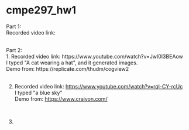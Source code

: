 # cmpe297_hw1

Part 1: <br />
Recorded video link: 

 <br />
Part 2:
<br />
1. Recorded video link: https://www.youtube.com/watch?v=Jwl0I3BEAow <br />
I typed "A cat wearing a hat", and it generated images. <br />
Demo from: https://replicate.com/thudm/cogview2  <br />
<br />

2. Recorded video link: https://www.youtube.com/watch?v=rql-CY-rcUc <br />
I typed "a blue sky" <br />
Demo from: https://www.craiyon.com/ <br />
<br />

3. 
